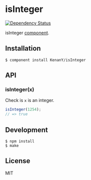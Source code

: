 # isInteger

[![Dependency Status](https://gemnasium.com/KenanY/isInteger.png)](https://gemnasium.com/KenanY/isInteger)

isInteger [component](https://github.com/component).

## Installation

``` shell
$ component install KenanY/isInteger
```

## API

### isInteger(x)

Check is `x` is an integer.

``` javascript
isInteger(1254);
// => true
```

## Development

``` shell
$ npm install
$ make
```

## License

MIT